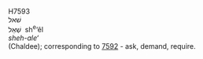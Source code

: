 <body>
  <p>H7593<br>  שׁאל  <br> שְׁאֵל  ‎  sh<sup>e</sup>‘êl  <br><i>sheh-ale‘ </i><br>(Chaldee); corresponding to <a href="h7592.htm">7592</a>  - ask, demand, require.<br></p>
 </body>
